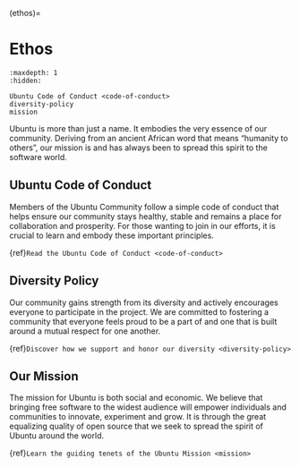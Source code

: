 (ethos)=
# Ethos

```{toctree}
:maxdepth: 1
:hidden:

Ubuntu Code of Conduct <code-of-conduct>
diversity-policy
mission
```

Ubuntu is more than just a name. It embodies the very essence of our community. Deriving from an ancient African word that means “humanity to others”, our mission is and has always been to spread this spirit to the software world.

## Ubuntu Code of Conduct

Members of the Ubuntu Community follow a simple code of conduct that helps ensure our community stays healthy, stable and remains a place for collaboration and prosperity. For those wanting to join in our efforts, it is crucial to learn and embody these important principles.

{ref}`Read the Ubuntu Code of Conduct <code-of-conduct>`

## Diversity Policy

Our community gains strength from its diversity and actively encourages everyone to participate in the project. We are committed to fostering a community that everyone feels proud to be a part of and one that is built around a mutual respect for one another.

{ref}`Discover how we support and honor our diversity <diversity-policy>`

## Our Mission

The mission for Ubuntu is both social and economic. We believe that bringing free software to the widest audience will empower individuals and communities to innovate, experiment and grow. It is through the great equalizing quality of open source that we seek to spread the spirit of Ubuntu around the world.

{ref}`Learn the guiding tenets of the Ubuntu Mission <mission>`
